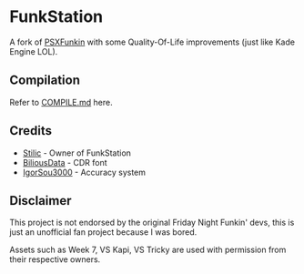 # FunkStation
A fork of [PSXFunkin](https://github.com/cuckydev/PSXFunkin) with some Quality-Of-Life improvements (just like Kade Engine LOL).

## Compilation
Refer to [COMPILE.md](/COMPILE.md) here.

## Credits
- [Stilic](https://github.com/Stilic) - Owner of FunkStation
- [BiliousData](https://github.com/BiliousData) - CDR font
- [IgorSou3000](https://github.com/IgorSou3000) - Accuracy system

## Disclaimer
This project is not endorsed by the original Friday Night Funkin' devs, this is just an unofficial fan project because I was bored.

Assets such as Week 7, VS Kapi, VS Tricky are used with permission from their respective owners.
